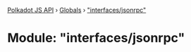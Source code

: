 [Polkadot JS API](../README.md) › [Globals](../globals.md) › ["interfaces/jsonrpc"](_interfaces_jsonrpc_.md)

# Module: "interfaces/jsonrpc"


